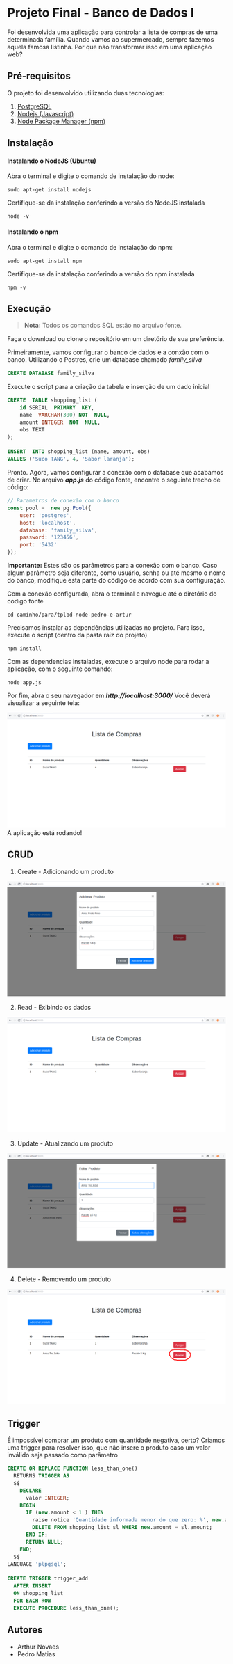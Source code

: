 # Projeto Final - Banco de Dados I
Foi desenvolvida uma aplicação para controlar a lista de compras de uma determinada família. Quando vamos ao supermercado, sempre fazemos aquela famosa listinha. Por que não transformar isso em uma aplicação web?

## Pré-requisitos
O projeto foi desenvolvido utilizando duas tecnologias:
1. [PostgreSQL](https://www.postgresql.org/)
2. [Nodejs (Javascript)](https://nodejs.org/en/)
3. [Node Package Manager (npm)](https://www.npmjs.com/)

## Instalação
#### Instalando o NodeJS (Ubuntu)
Abra o terminal e digite o comando de instalação do node:
```
sudo apt-get install nodejs
```
Certifique-se da instalação conferindo a versão do NodeJS instalada 
```
node -v 
```
#### Instalando o npm
Abra o terminal e digite o comando de instalação do npm:
```
sudo apt-get install npm
```
Certifique-se da instalação conferindo a versão do npm instalada 
```
npm -v 
```

## Execução
> **Nota:** Todos os comandos SQL estão no arquivo fonte.
> 
Faça o download ou clone o repositório em um diretório de sua preferência.

Primeiramente, vamos configurar o banco de dados e a conxão com o banco. Utilizando o Postres, crie um database chamado *family_silva*
```sql
CREATE DATABASE family_silva
```
Execute o script para a criação da tabela e inserção de um dado inicial
```sql
CREATE  TABLE shopping_list (
	id SERIAL  PRIMARY  KEY,
	name  VARCHAR(300) NOT  NULL,
	amount INTEGER  NOT  NULL,
	obs TEXT
);

INSERT  INTO shopping_list (name, amount, obs)
VALUES ('Suco TANG', 4, 'Sabor laranja');
```
Pronto. Agora, vamos configurar a conexão com o database que acabamos de criar. No arquivo ***app.js*** do código fonte, encontre o seguinte trecho de código:
```javascript
// Parametros de conexão com o banco
const pool =  new pg.Pool({
	user: 'postgres',
	host: 'localhost',
	database: 'family_silva',
	password: '123456',
	port: '5432'
});
```
**Importante:** Estes são os parâmetros para a conexão com o banco. Caso algum parâmetro seja diferente, como usuário, senha ou até mesmo o nome do banco, modifique esta parte do código de acordo com sua configuração.

Com a conexão configurada, abra o terminal e navegue até o diretório do codigo fonte
```
cd caminho/para/tplbd-node-pedro-e-artur
```
Precisamos instalar as dependências utilizadas no projeto. Para isso, execute o script (dentro da pasta raíz do projeto)
```
npm install
```
Com as dependencias instaladas, execute o arquivo node para rodar a aplicação, com o seguinte comando:
```
node app.js
```
Por fim, abra o seu navegador em ***http://localhost:3000/***
Você deverá visualizar a seguinte tela:

![alt text](./assets/img/read.png "read")
A aplicação está rodando!

## CRUD
1. Create - Adicionando um produto

![alt text](./assets/img/create.png "create")

2. Read - Exibindo os dados

![alt text](./assets/img/read.png "read")

3. Update - Atualizando um produto

![alt text](./assets/img/update.png "update")

4. Delete - Removendo um produto

![alt text](./assets/img/delete.png "delete")

## Trigger

É impossível comprar um produto com quantidade negativa, certo? Criamos uma trigger para resolver isso, que não insere o produto caso um valor inválido seja passado como parâmetro
```sql
CREATE OR REPLACE FUNCTION less_than_one()
  RETURNS TRIGGER AS
  $$
    DECLARE
      valor INTEGER;
    BEGIN
      IF (new.amount < 1 ) THEN
		raise notice 'Quantidade informada menor do que zero: %', new.amount;
		DELETE FROM shopping_list sl WHERE new.amount = sl.amount;
      END IF;
      RETURN NULL;
    END;
  $$
LANGUAGE 'plpgsql';

CREATE TRIGGER trigger_add
  AFTER INSERT
  ON shopping_list
  FOR EACH ROW
  EXECUTE PROCEDURE less_than_one();
```
## Autores
- Arthur Novaes
- Pedro Matias